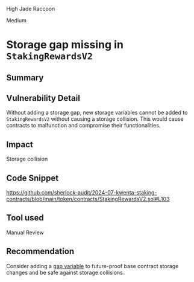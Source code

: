 High Jade Raccoon

Medium

# Storage gap missing in `StakingRewardsV2`

## Summary

## Vulnerability Detail
Without adding a storage gap, new storage variables cannot be added to `StakingRewardsV2` without causing a storage collision. This would cause contracts to malfunction and compromise their functionalities.
## Impact
Storage collision
## Code Snippet
https://github.com/sherlock-audit/2024-07-kwenta-staking-contracts/blob/main/token/contracts/StakingRewardsV2.sol#L103
## Tool used

Manual Review

## Recommendation
Consider adding a [gap variable](https://docs.openzeppelin.com/contracts/4.x/upgradeable#storage_gaps) to future-proof base contract storage changes and be safe against storage collisions.